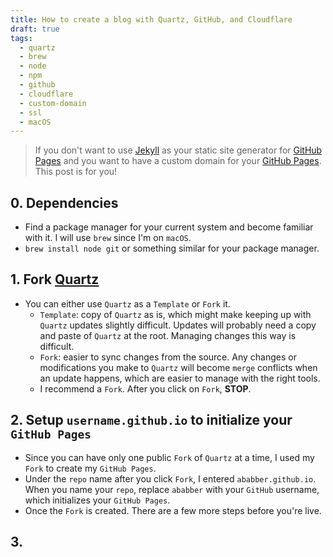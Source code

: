```yaml
---
title: How to create a blog with Quartz, GitHub, and Cloudflare
draft: true 
tags:
  - quartz
  - brew
  - node
  - npm
  - github
  - cloudflare
  - custom-domain
  - ssl
  - macOS
---
```


> If you don't want to use [Jekyll](https://jekyllrb.com/) as your static site generator for [GitHub Pages](https://pages.github.com/) and you want to have a custom domain for your [GitHub Pages](https://pages.github.com/). This post is for you!

## 0. Dependencies

* Find a package manager for your current system and become familiar with it. I will use `brew` since I'm on `macOS`.
* `brew install node git` or something similar for your package manager.

## 1. Fork [Quartz](https://github.com/jackyzha0/quartz)

* You can either use `Quartz` as a `Template` or `Fork` it.
  * `Template`: copy of `Quartz` as is, which might make keeping up with `Quartz` updates slightly difficult. Updates will probably need a copy and paste of `Quartz` at the root. Managing changes this way is difficult.
  * `Fork`: easier to sync changes from the source. Any changes or modifications you make to `Quartz` will become `merge` conflicts when an update happens, which are easier to manage with the right tools.
  * I recommend a `Fork`. After you click on `Fork`, **STOP**.

## 2. Setup `username.github.io` to initialize your `GitHub Pages`

* Since you can have only one public `Fork` of `Quartz` at a time, I used my `Fork` to create my `GitHub Pages`.
* Under the `repo` name after you click `Fork`, I entered `ababber.github.io`. When you name your `repo`, replace `ababber` with your `GitHub` username, which initializes your `GitHub Pages`.
* Once the `Fork` is created. There are a few more steps before you're live.

## 3. 